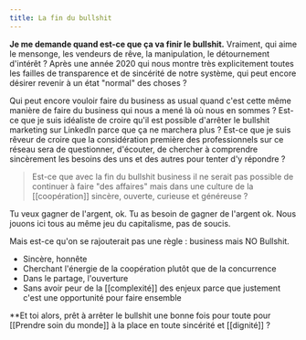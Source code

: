 ```yaml
---
title: La fin du bullshit
---
```


**Je me demande quand est-ce que ça va finir le bullshit.** Vraiment, qui aime le mensonge, les vendeurs de rêve, la manipulation, le détournement d'intérêt ? Après une année 2020 qui nous montre très explicitement toutes les failles de transparence et de sincérité de notre système, qui peut encore désirer revenir à un état "normal" des choses ?

Qui peut encore vouloir faire du business as usual quand c'est cette même manière de faire du business qui nous a mené là où nous en sommes ? Est-ce que je suis idéaliste de croire qu'il est possible d'arrêter le bullshit marketing sur LinkedIn parce que ça ne marchera plus ? Est-ce que je suis rêveur de croire que la considération première des professionnels sur ce réseau sera de questionner, d'écouter, de chercher à comprendre sincèrement les besoins des uns et des autres pour tenter d'y répondre ?

> Est-ce que avec la fin du bullshit business il ne serait pas possible de continuer à faire "des affaires" mais dans une culture de la [[coopération]] sincère, ouverte, curieuse et généreuse ?

Tu veux gagner de l'argent, ok. Tu as besoin de gagner de l'argent ok. Nous jouons ici tous au même jeu du capitalisme, pas de soucis.

Mais est-ce qu'on se rajouterait pas une règle : business mais NO Bullshit.

-   Sincère, honnête
-   Cherchant l'énergie de la coopération plutôt que de la concurrence
-   Dans le partage, l'ouverture
-   Sans avoir peur de la [[complexité]] des enjeux parce que justement c'est une opportunité pour faire ensemble

**Et toi alors, prêt à arrêter le bullshit une bonne fois pour toute pour [[Prendre soin du monde]] à la place en toute sincérité et [[dignité]] ?